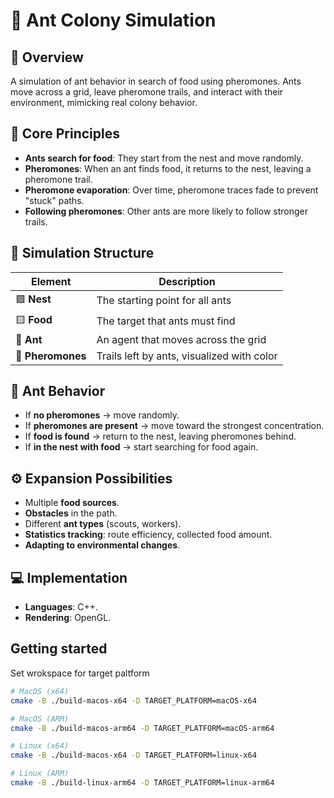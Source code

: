 # 🐜 Ant Colony Simulation

## 📌 Overview

A simulation of ant behavior in search of food using pheromones. Ants move across a grid, leave pheromone trails, and interact with their environment, mimicking real colony behavior.

## 🔁 Core Principles

- **Ants search for food**: They start from the nest and move randomly.
- **Pheromones**: When an ant finds food, it returns to the nest, leaving a pheromone trail.
- **Pheromone evaporation**: Over time, pheromone traces fade to prevent "stuck" paths.
- **Following pheromones**: Other ants are more likely to follow stronger trails.

## 🧱 Simulation Structure

| Element    | Description |
|------------|------------|
| 🟩 **Nest** | The starting point for all ants |
| 🟨 **Food** | The target that ants must find |
| 🐜 **Ant** | An agent that moves across the grid |
| 🔵 **Pheromones** | Trails left by ants, visualized with color |

## 🧠 Ant Behavior

- If **no pheromones** → move randomly.
- If **pheromones are present** → move toward the strongest concentration.
- If **food is found** → return to the nest, leaving pheromones behind.
- If **in the nest with food** → start searching for food again.

## ⚙️ Expansion Possibilities

- Multiple **food sources**.
- **Obstacles** in the path.
- Different **ant types** (scouts, workers).
- **Statistics tracking**: route efficiency, collected food amount.
- **Adapting to environmental changes**.

## 💻 Implementation

- **Languages**: C++.
- **Rendering**: OpenGL.

## Getting started

Set wrokspace for target paltform

```sh
# MacOS (x64)
cmake -B ./build-macos-x64 -D TARGET_PLATFORM=macOS-x64

# MacOS (ARM)
cmake -B ./build-macos-arm64 -D TARGET_PLATFORM=macOS-arm64

# Linux (x64)
cmake -B ./build-macos-x64 -D TARGET_PLATFORM=linux-x64

# Linux (ARM)
cmake -B ./build-linux-arm64 -D TARGET_PLATFORM=linux-arm64
```
